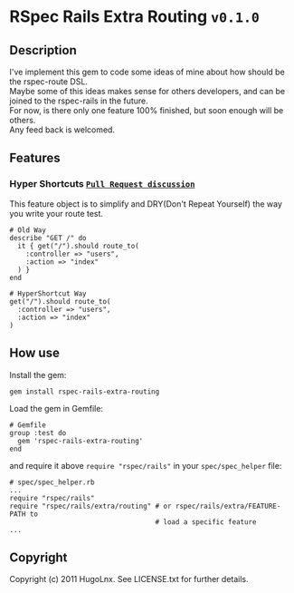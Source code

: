 # RSpec Rails Extra Routing `v0.1.0`

## Description
I've implement this gem to code some ideas of mine about how should be the rspec-route DSL.  
Maybe some of this ideas makes sense for others developers, and can be joined to the rspec-rails in the future.  
For now, is there only one feature 100% finished, but soon enough will be others.  
Any feed back is welcomed.  

## Features
### Hyper Shortcuts [`Pull Request discussion`](https://github.com/rspec/rspec-rails/pull/346)
This feature object is to simplify and DRY(Don't Repeat Yourself) the way you write your route test.  

    # Old Way
    describe "GET /" do
      it { get("/").should route_to(
        :controller => "users",
        :action => "index"
      ) }
    end

    # HyperShortcut Way
    get("/").should route_to(
      :controller => "users",
      :action => "index"
    )

## How use
Install the gem:

    gem install rspec-rails-extra-routing

Load the gem in Gemfile:

    # Gemfile
    group :test do
      gem 'rspec-rails-extra-routing'
    end

and require it above `require "rspec/rails"` in your `spec/spec_helper` file:

    # spec/spec_helper.rb
    ... 
    require "rspec/rails"
    require "rspec/rails/extra/routing" # or rspec/rails/extra/FEATURE-PATH to
                                        # load a specific feature
    ...
## Copyright

Copyright (c) 2011 HugoLnx. See LICENSE.txt for
further details.
